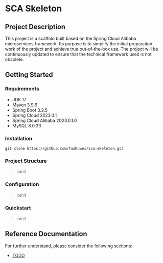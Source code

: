 # SCA Skeleton

## Project Description

This project is a scaffold built based on the Spring Cloud Alibaba microservices framework. Its purpose is to simplify
the initial preparation work of the project and achieve true out-of-the-box use. The project will be continuously
updated to ensure that the technical framework used is not obsolete.

## Getting Started

### Requirements

- JDK 17
- Maven 3.9.6
- Spring Boot 3.2.5
- Spring Cloud 2023.0.1
- Spring Cloud Alibaba 2023.0.1.0
- MySQL 8.0.33

### Installation

```Download
git clone https://github.com/fushuwei/sca-skeleton.git
```

### Project Structure

> omit

### Configuration

> omit

### Quickstart

> omit

## Reference Documentation

For further understand, please consider the following sections:

* [TODO]()
